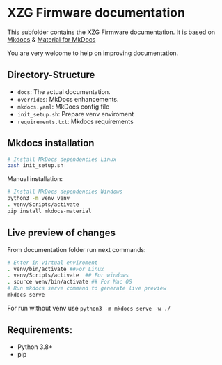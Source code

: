 # XZG Firmware documentation

This subfolder contains the XZG Firmware documentation.
It is based on [Mkdocs](https://www.mkdocs.org/) & [Material for MkDocs](https://squidfunk.github.io/mkdocs-material/)

You are very welcome to help on improving documentation.

## Directory-Structure

* `docs`: The actual documentation.
* `overrides`: MkDocs enhancements.
* `mkdocs.yaml`: MkDocs config file
* `init_setup.sh`: Prepare venv enviroment 
* `requirements.txt`: Mkdocs requirements

## Mkdocs installation

```bash
# Install MkDocs dependencies Linux
bash init_setup.sh
```

Manual installation:
```bash
# Install MkDocs dependencies Windows
python3 -m venv venv
. venv/Scripts/activate
pip install mkdocs-material
```

## Live preview of changes

From documentation folder run next commands:
```bash
# Enter in virtual enviroment
. venv/bin/activate ##For Linux
. venv/Scripts/activate  ## For windows
. source venv/bin/activate ## For Mac OS
# Run mkdocs serve command to generate live preview
mkdocs serve
```

For run without venv use `python3 -m mkdocs serve -w ./`


## Requirements:

- Python 3.8+
- pip
